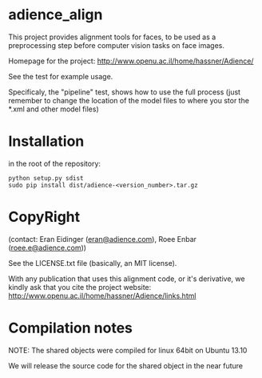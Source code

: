 adience_align
========

This project provides alignment tools for faces, to be used as a preprocessing step before computer vision tasks on face images.

Homepage for the project: http://www.openu.ac.il/home/hassner/Adience/


See the test for example usage.

Specificaly, the "pipeline" test, shows how to use the full process (just remember to change the location of the model files to where you stor the *.xml and other model files)

Installation
=========
in the root of the repository:

```
python setup.py sdist
sudo pip install dist/adience-<version_number>.tar.gz
```



CopyRight
=========
(contact: Eran Eidinger (eran@adience.com), Roee Enbar (roee.e@adience.com))

See the LICENSE.txt file (basically, an MIT license).


With any publication that uses this alignment code, or it's derivative, we kindly ask that you cite the project website: 
http://www.openu.ac.il/home/hassner/Adience/links.html


Compilation notes
========
NOTE: The shared objects were compiled for linux 64bit on Ubuntu 13.10

We will release the source code for the shared object in the near future

